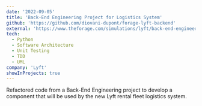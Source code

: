 ```yaml
---
date: '2022-09-05'
title: 'Back-End Engineering Project for Logistics System'
github: 'https://github.com/diovani-dupont/forage-lyft-backend'
external: 'https://www.theforage.com/simulations/lyft/back-end-engineering-he82'
tech:
  - Python
  - Software Architecture
  - Unit Testing
  - TDD
  - UML
company: 'Lyft'
showInProjects: true
---
```


Refactored code from a Back-End Engineering project to develop a component that will be used by the new Lyft rental fleet logistics system.
